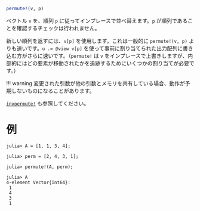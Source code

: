 ```julia
permute!(v, p)
```

ベクトル `v` を、順列 `p` に従ってインプレースで並べ替えます。`p` が順列であることを確認するチェックは行われません。

新しい順列を返すには、`v[p]` を使用します。これは一般的に `permute!(v, p)` よりも速いです。`u .= @view v[p]` を使って事前に割り当てられた出力配列に書き込む方がさらに速いです。（`permute!` は `v` をインプレースで上書きしますが、内部的にはどの要素が移動されたかを追跡するためにいくつかの割り当てが必要です。）

!!! warning
    変更された引数が他の引数とメモリを共有している場合、動作が予期しないものになることがあります。


[`invpermute!`](@ref) も参照してください。

# 例

```jldoctest
julia> A = [1, 1, 3, 4];

julia> perm = [2, 4, 3, 1];

julia> permute!(A, perm);

julia> A
4-element Vector{Int64}:
 1
 4
 3
 1
```
